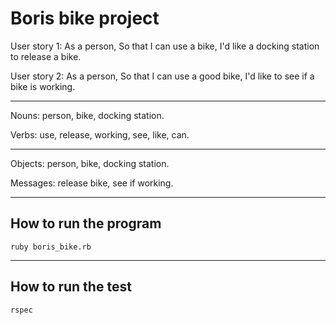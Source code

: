 # Boris bike project

User story 1: As a person, So that I can use a bike, I'd like a docking station to release a bike.

User story 2: As a person, So that I can use a good bike, I'd like to see if a bike is working.

---

Nouns: person, bike, docking station.

Verbs: use, release, working, see, like, can.

---

Objects: person, bike, docking station.

Messages: release bike, see if working.

---

## How to run the program

```shell
ruby boris_bike.rb
```

---

## How to run the test

```shell
rspec
```
